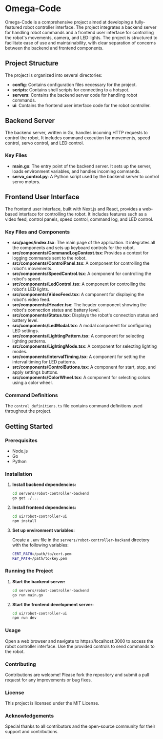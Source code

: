 # Omega-Code

Omega-Code is a comprehensive project aimed at developing a fully-featured robot controller interface. The project integrates a backend server for handling robot commands and a frontend user interface for controlling the robot's movements, camera, and LED lights. The project is structured to facilitate ease of use and maintainability, with clear separation of concerns between the backend and frontend components.

## Project Structure

The project is organized into several directories:

- **config**: Contains configuration files necessary for the project.
- **scripts**: Contains shell scripts for connecting to a hotspot.
- **servers**: Contains the backend server code for handling robot commands.
- **ui**: Contains the frontend user interface code for the robot controller.

## Backend Server

The backend server, written in Go, handles incoming HTTP requests to control the robot. It includes command execution for movements, speed control, servo control, and LED control.

### Key Files

- **main.go**: The entry point of the backend server. It sets up the server, loads environment variables, and handles incoming commands.
- **servo_control.py**: A Python script used by the backend server to control servo motors.

## Frontend User Interface

The frontend user interface, built with Next.js and React, provides a web-based interface for controlling the robot. It includes features such as a video feed, control panels, speed control, command log, and LED control.

### Key Files and Components

- **src/pages/index.tsx**: The main page of the application. It integrates all the components and sets up keyboard controls for the robot.
- **src/components/CommandLogContext.tsx**: Provides a context for logging commands sent to the robot.
- **src/components/ControlPanel.tsx**: A component for controlling the robot's movements.
- **src/components/SpeedControl.tsx**: A component for controlling the robot's speed.
- **src/components/LedControl.tsx**: A component for controlling the robot's LED lights.
- **src/components/VideoFeed.tsx**: A component for displaying the robot's video feed.
- **src/components/Header.tsx**: The header component showing the robot's connection status and battery level.
- **src/components/Status.tsx**: Displays the robot's connection status and battery level.
- **src/components/LedModal.tsx**: A modal component for configuring LED settings.
- **src/components/LightingPattern.tsx**: A component for selecting lighting patterns.
- **src/components/LightingMode.tsx**: A component for selecting lighting modes.
- **src/components/IntervalTiming.tsx**: A component for setting the interval timing for LED patterns.
- **src/components/ControlButtons.tsx**: A component for start, stop, and apply settings buttons.
- **src/components/ColorWheel.tsx**: A component for selecting colors using a color wheel.

### Command Definitions

The `control_definitions.ts` file contains command definitions used throughout the project.

## Getting Started

### Prerequisites

- Node.js
- Go
- Python

### Installation

1. **Install backend dependencies:**

   ```sh
   cd servers/robot-controller-backend
   go get ./...
   ```
2. **Install frontend dependencies:**

   ```sh
   cd ui/robot-controller-ui
   npm install
   ```
3. **Set up environment variables:**

   Create a `.env` file in the `servers/robot-controller-backend` directory with the following variables:

   ```sh
   CERT_PATH=/path/to/cert.pem
   KEY_PATH=/path/to/key.pem
   ```

### Running the Project

1. **Start the backend server:**

   ```sh
   cd servers/robot-controller-backend
   go run main.go
   ```
2. **Start the frontend development server:**

   ```sh
   cd ui/robot-controller-ui
   npm run dev
   ```

### Usage

Open a web browser and navigate to https://localhost:3000 to access the robot controller interface. Use the provided controls to send commands to the robot.

### Contributing

Contributions are welcome! Please fork the repository and submit a pull request for any improvements or bug fixes.

### License

This project is licensed under the MIT License.

### Acknowledgements

Special thanks to all contributors and the open-source community for their support and contributions.
